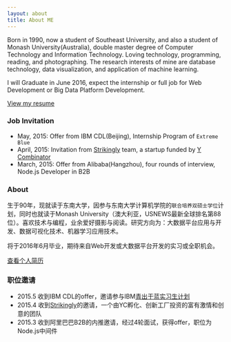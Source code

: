 ```yaml
---
layout: about
title: About ME
---
```


Born in 1990, now a student of Southeast University, and also a student of Monash University(Australia), double master degree of Computer Technology and Information Technology. Loving technology, programming, reading, and photographing. The research interests of mine are database technology, data visualization, and application of machine learning. 

I will Graduate in June 2016, expect the internship or full job for Web Development or Big Data Platform Development.

[View my resume](/RESUME.html)

### Job Invitation

- May, 2015: Offer from IBM CDL(Beijing), Internship Program of `Extreme Blue`
- April, 2015: Invitation from [Strikingly](https://www.strikingly.com/) team, a startup funded by [Y Combinator](https://www.ycombinator.com/)
- March, 2015: Offer from Alibaba(Hangzhou), four rounds of interview, Node.js Developer in B2B

### About

生于90年，现就读于东南大学，因参与东南大学计算机学院的`联合培养双硕士学位`计划，同时也就读于Monash University（澳大利亚，USNEWS最新全球排名第88位）。喜欢技术与编程，业余爱好摄影与阅读。研究方向为：大数据平台应用与开发、数据可视化技术、机器学习应用技术。 

将于2016年6月毕业，期待来自Web开发或大数据平台开发的实习或全职机会。

[查看个人简历](/RESUME.html)

### 职位邀请

- 2015.5 收到IBM CDL的offer，邀请参与IBM[青出于蓝实习生计划](http://www.ibmcampus.com/join02-qing.html)
- 2015.4 收到[Strikingly](https://www.strikingly.com/)的邀请，一个由YC孵化、创新工厂投资的富有激情和创意的团队
- 2015.3 收到阿里巴巴B2B的内推邀请，经过4轮面试，获得offer，职位为Node.js中间件